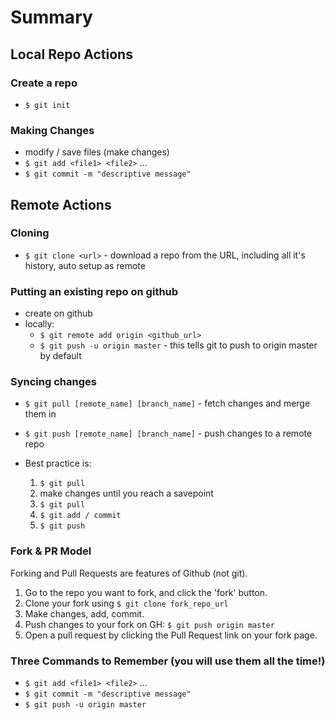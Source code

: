 # Summary

## Local Repo Actions

### Create a repo
* `$ git init`

### Making Changes
* modify / save files (make changes)
* `$ git add <file1> <file2>` ...
* `$ git commit -m "descriptive message"`

## Remote Actions

### Cloning
* `$ git clone <url>` - download a repo from the URL, including all it's history, auto setup as remote

### Putting an existing repo on github
* create on github
* locally:
  * `$ git remote add origin <github_url>`
  * `$ git push -u origin master`  - this tells git to push to origin master by default

### Syncing changes
* `$ git pull [remote_name] [branch_name]` - fetch changes and merge them in
* `$ git push [remote_name] [branch_name]` - push changes to a remote repo

* Best practice is:
  1. `$ git pull`
  2. make changes until you reach a savepoint
  3. `$ git pull`
  4. `$ git add / commit`
  5. `$ git push`

### Fork & PR Model

Forking and Pull Requests are features of Github (not git).

1. Go to the repo you want to fork, and click the 'fork' button.
2. Clone your fork using `$ git clone fork_repo_url`
3. Make changes, add, commit.
4. Push changes to your fork on GH: `$ git push origin master`
5. Open a pull request by clicking the Pull Request link on your fork page.

### Three Commands to Remember (you will use them all the time!)
* `$ git add <file1> <file2>` ...
* `$ git commit -m "descriptive message"`
 * `$ git push -u origin master`

